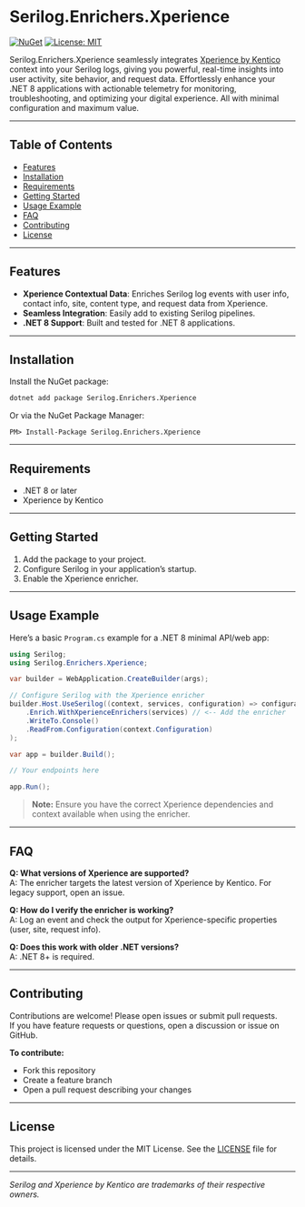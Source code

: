 # Serilog.Enrichers.Xperience

[![NuGet](https://img.shields.io/nuget/v/Serilog.Enrichers.Xperience.svg)](https://www.nuget.org/packages/Serilog.Enrichers.Xperience)
[![License: MIT](https://img.shields.io/badge/License-MIT-blue.svg)](LICENSE)

Serilog.Enrichers.Xperience seamlessly integrates [Xperience by Kentico](https://xperience.io/) context into your Serilog logs, giving you powerful, real-time insights into user activity, site behavior, and request data. Effortlessly enhance your .NET 8 applications with actionable telemetry for monitoring, troubleshooting, and optimizing your digital experience. All with minimal configuration and maximum value.

---

## Table of Contents

- [Features](#features)
- [Installation](#installation)
- [Requirements](#requirements)
- [Getting Started](#getting-started)
- [Usage Example](#usage-example)
- [FAQ](#faq)
- [Contributing](#contributing)
- [License](#license)

---

## Features

- **Xperience Contextual Data**: Enriches Serilog log events with user info, contact info, site, content type, and request data from Xperience.
- **Seamless Integration**: Easily add to existing Serilog pipelines.
- **.NET 8 Support**: Built and tested for .NET 8 applications.

---

## Installation

Install the NuGet package:

```bash
dotnet add package Serilog.Enrichers.Xperience
```

Or via the NuGet Package Manager:

```
PM> Install-Package Serilog.Enrichers.Xperience
```

---

## Requirements

- .NET 8 or later
- Xperience by Kentico

---

## Getting Started

1. Add the package to your project.
2. Configure Serilog in your application’s startup.
3. Enable the Xperience enricher.

---

## Usage Example

Here’s a basic `Program.cs` example for a .NET 8 minimal API/web app:

```csharp
using Serilog;
using Serilog.Enrichers.Xperience;

var builder = WebApplication.CreateBuilder(args);

// Configure Serilog with the Xperience enricher
builder.Host.UseSerilog((context, services, configuration) => configuration
    .Enrich.WithXperienceEnrichers(services) // <-- Add the enricher
    .WriteTo.Console()
    .ReadFrom.Configuration(context.Configuration)
);

var app = builder.Build();

// Your endpoints here

app.Run();
```

> **Note:** Ensure you have the correct Xperience dependencies and context available when using the enricher.

---

## FAQ

**Q: What versions of Xperience are supported?**  
A: The enricher targets the latest version of Xperience by Kentico. For legacy support, open an issue.

**Q: How do I verify the enricher is working?**  
A: Log an event and check the output for Xperience-specific properties (user, site, request info).

**Q: Does this work with older .NET versions?**  
A: .NET 8+ is required.

---

## Contributing

Contributions are welcome! Please open issues or submit pull requests.  
If you have feature requests or questions, open a discussion or issue on GitHub.

**To contribute:**
- Fork this repository
- Create a feature branch
- Open a pull request describing your changes

---

## License

This project is licensed under the MIT License. See the [LICENSE](LICENSE) file for details.

---

_Serilog and Xperience by Kentico are trademarks of their respective owners._
